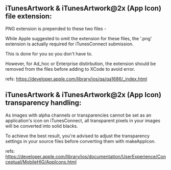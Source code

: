 ## iTunesArtwork & iTunesArtwork@2x (App Icon) file extension:

PNG extension is prepended to these two files - 

While Apple suggested to omit the extension for these files, 
the '.png' extension is actually required for iTunesConnect submission.

This is done for you so you don't have to.

However, for Ad_hoc or Enterprise distirbution, the extension should be removed
from the files before adding to XCode to avoid error.

refs: https://developer.apple.com/library/ios/qa/qa1686/_index.html

## iTunesArtwork & iTunesArtwork@2x (App Icon) transparency handling:

As images with alpha channels or transparencies cannot be set as an application's icon on
iTunesConnect, all transparent pixels in your images will be converted into 
solid blacks.

To achieve the best result, you're advised to adjust the transparency settings 
in your source files before converting them with makeAppIcon.

refs: https://developer.apple.com/library/ios/documentation/UserExperience/Conceptual/MobileHIG/AppIcons.html
